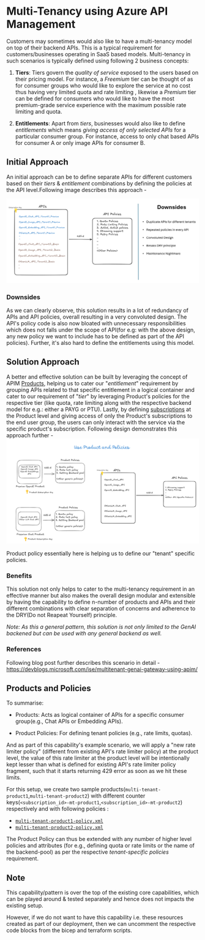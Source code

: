 # Multi-Tenancy using Azure API Management

Customers may sometimes would also like to have a multi-tenancy model on top of their backend APIs.
This is a typical requirement for customers/businesses operating in SaaS based models. Multi-tenancy in such scenarios is typically defined using following 2 business concepts:

1. **Tiers**:
Tiers govern the _quality of service_ exposed to the users based on their pricing model.
For instance, a _Freemium_ tier can be thought of as for consumer groups who would like to explore the service at no cost thus having very limited quota and rate limiting , likewise a _Premium_ tier can be defined for consumers who would like to have the most premium-grade service experience with the maximum possible rate limiting and quota.

2. **Entitlements**: Apart from _tiers_, businesses would also like to define _entitlements_ which means _giving access of only selected APIs_ for a particular consumer group. For instance, access to only chat based APIs for consumer A or only image APIs for consumer B.

## Initial Approach

An initial approach can be to define separate APIs for different customers based on their _tiers_ & _entitlement_ combinations by defining the policies at the API level.Following image describes this approach -

![Rudimentary Solution Approach](../../../../docs/images/multi-tenancy-without-products.png)

### Downsides

As we can clearly observe, this solution results in a lot of redundancy of APIs and API policies, overall resulting in a very convoluted design. The API's policy code is also now bloated with unnecessary responsibilities which does not falls under the scope of API(for e.g: with the above design, any new policy we want to include has to be defined as part of the API policies). Further, it's also hard to define the entitlements using this model.

## Solution Approach

A better and effective solution can be built by leveraging the concept of APIM [Products](https://learn.microsoft.com/en-us/azure/api-management/api-management-howto-add-products?tabs=azure-portal&pivots=interactive), helping us to cater our "_entitlement_" requirement by grouping APIs related to that specific entitlement in a logical container and cater to our requirement of "_tier_" by leveraging Product's policies for the respective tier (like quota, rate limiting along with the respective backend model for e.g.: either a PAYG or PTU). Lastly, by defining [subscriptions](https://learn.microsoft.com/en-us/azure/api-management/api-management-subscriptions) at the Product level and giving access of only the Product's subscriptions to the end user group, the users can only interact with the service via the specific product's subscription.
Following design demonstrates this approach further -
![Solution Approach using Products](../../../../docs/images/multi-tenancy-using-products.png)

Product policy essentially here is helping us to define our "tenant" specific policies.

### Benefits

This solution not only helps to cater to the multi-tenancy requirement in an effective manner but also makes the overall design modular and extensible by having the capability to define n-number of products and APIs and their different combinations with clear separation of concerns and adherence to the DRY(Do not Reapeat Yourself) principle.

_Note:
As this a general pattern, this solution is not only limited to the GenAI backened but can be used with any general backend as well._

### References

Following blog post further describes this scenario in detail -
https://devblogs.microsoft.com/ise/multitenant-genai-gateway-using-apim/

## Products and Policies

To summarise:

- Products: Acts as logical container of APIs for a specific consumer group(e.g., Chat APIs or Embedding APIs).

- Product Policies: For defining tenant policies (e.g., rate limits, quotas).

And as part of this capability's example scenario, we will apply a "new rate limiter policy" (different from existing API's rate limiter policy) at the product level, the value of this rate limiter at the product level will be intentionally kept lesser than what is defined for existing API's rate limiter policy fragment, such that it starts returning 429 error as soon as we hit these limits.

For this setup, we create two sample products(`multi-tenant-product1`,`multi-tenant-product2`) with different counter keys(`<subscription_id>-mt-product1`,`<subscription_id>-mt-product2`) respectively and with following policies :

- [`multi-tenant-product1-policy.xml`](multi-tenant-product1-policy.xml)
- [`multi-tenant-product2-policy.xml`](multi-tenant-product2-policy.xml)

The Product Policy can thus be extended with any number of higher level policies and attributes (for e.g., defining quota or rate limits or the name of the backend-pool) as per the respective  _tenant-specific policies_ requirement.

## Note

This capability/pattern is over the top of the existing core capabilities, which can be played around & tested separately and hence does not impacts the existing setup.

However, if we do not want to have this capability i.e. these resources created as part of our deployment, then we can uncomment the respective code blocks from the bicep and terraform scripts.
